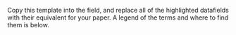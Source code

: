 Copy this template into the field, and replace all of the highlighted datafields with their equivalent for your paper. A legend of the terms and where to find them is below.
